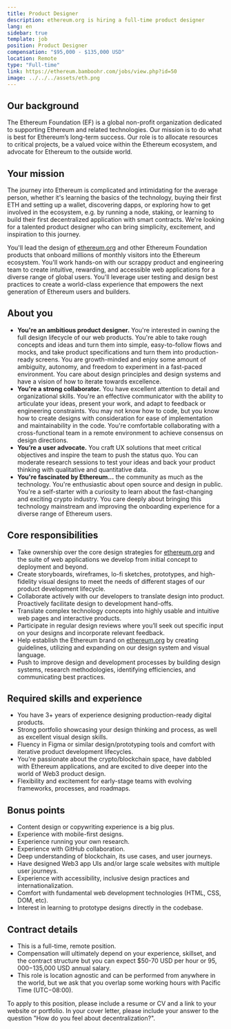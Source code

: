 ```yaml
---
title: Product Designer
description: ethereum.org is hiring a full-time product designer
lang: en
sidebar: true
template: job
position: Product Designer
compensation: "$95,000 - $135,000 USD"
location: Remote
type: "Full-time"
link: https://ethereum.bamboohr.com/jobs/view.php?id=50
image: ../../../assets/eth.png
---
```


## Our background

The Ethereum Foundation (EF) is a global non-profit organization dedicated to supporting Ethereum and related technologies. Our mission is to do what is best for Ethereum’s long-term success. Our role is to allocate resources to critical projects, be a valued voice within the Ethereum ecosystem, and advocate for Ethereum to the outside world.

## Your mission

The journey into Ethereum is complicated and intimidating for the average person, whether it's learning the basics of the technology, buying their first ETH and setting up a wallet, discovering dapps, or exploring how to get involved in the ecosystem, e.g. by running a node, staking, or learning to build their first decentralized application with smart contracts. We're looking for a talented product designer who can bring simplicity, excitement, and inspiration to this journey.

You'll lead the design of [ethereum.org](/) and other Ethereum Foundation products that onboard millions of monthly visitors into the Ethereum ecosystem. You'll work hands-on with our scrappy product and engineering team to create intuitive, rewarding, and accessible web applications for a diverse range of global users. You'll leverage user testing and design best practices to create a world-class experience that empowers the next generation of Ethereum users and builders.

## About you

- **You're an ambitious product designer.** You're interested in owning the full design lifecycle of our web products. You're able to take rough concepts and ideas and turn them into simple, easy-to-follow flows and mocks, and take product specifications and turn them into production-ready screens. You are growth-minded and enjoy some amount of ambiguity, autonomy, and freedom to experiment in a fast-paced environment. You care about design principles and design systems and have a vision of how to iterate towards excellence.
- **You're a strong collaborator.** You have excellent attention to detail and organizational skills. You're an effective communicator with the ability to articulate your ideas, present your work, and adapt to feedback or engineering constraints. You may not know how to code, but you know how to create designs with consideration for ease of implementation and maintainability in the code. You're comfortable collaborating with a cross-functional team in a remote environment to achieve consensus on design directions.
- **You’re a user advocate.** You craft UX solutions that meet critical objectives and inspire the team to push the status quo. You can moderate research sessions to test your ideas and back your product thinking with qualitative and quantitative data.
- **You're fascinated by Ethereum...** the community as much as the technology. You're enthusiastic about open source and design in public. You're a self-starter with a curiosity to learn about the fast-changing and exciting crypto industry. You care deeply about bringing this technology mainstream and improving the onboarding experience for a diverse range of Ethereum users.

## Core responsibilities

- Take ownership over the core design strategies for [ethereum.org](/) and the suite of web applications we develop from initial concept to deployment and beyond.
- Create storyboards, wireframes, lo-fi sketches, prototypes, and high-fidelity visual designs to meet the needs of different stages of our product development lifecycle.
- Collaborate actively with our developers to translate design into product. Proactively facilitate design to development hand-offs.
- Translate complex technology concepts into highly usable and intuitive web pages and interactive products.
- Participate in regular design reviews where you’ll seek out specific input on your designs and incorporate relevant feedback.
- Help establish the Ethereum brand on [ethereum.org](/) by creating guidelines, utilizing and expanding on our design system and visual language.
- Push to improve design and development processes by building design systems, research methodologies, identifying efficiencies, and communicating best practices.

## Required skills and experience

- You have 3+ years of experience designing production-ready digital products.
- Strong portfolio showcasing your design thinking and process, as well as excellent visual design skills.
- Fluency in Figma or similar design/prototyping tools and comfort with iterative product development lifecycles.
- You're passionate about the crypto/blockchain space, have dabbled with Ethereum applications, and are excited to dive deeper into the world of Web3 product design.
- Flexibility and excitement for early-stage teams with evolving frameworks, processes, and roadmaps.

## Bonus points

- Content design or copywriting experience is a big plus.
- Experience with mobile-first designs.
- Experience running your own research.
- Experience with GitHub collaboration.
- Deep understanding of blockchain, its use cases, and user journeys.
- Have designed Web3 app UIs and/or large scale websites with multiple user journeys.
- Experience with accessibility, inclusive design practices and internationalization.
- Comfort with fundamental web development technologies (HTML, CSS, DOM, etc).
- Interest in learning to prototype designs directly in the codebase.

## Contract details

- This is a full-time, remote position.
- Compensation will ultimately depend on your experience, skillset, and the contract structure but you can expect $50-70 USD per hour or $95,000-$135,000 USD annual salary.
- This role is location agnostic and can be performed from anywhere in the world, but we ask that you overlap some working hours with Pacific Time (UTC−08:00).

To apply to this position, please include a resume or CV and a link to your website or portfolio. In your cover letter, please include your answer to the question "How do you feel about decentralization?".
